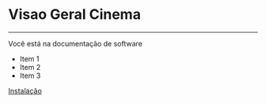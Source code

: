 # Visao Geral Cinema

---

Você está na documentação de software

- Item 1
- Item 2
- Item 3

[Instalação](/guia_instalacao)
